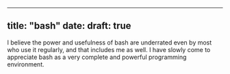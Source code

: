 
---
title: "bash"
date: 
draft: true
---


I believe the power and usefulness of bash are underrated even by most who use it regularly, and that includes me as well. I have slowly come to appreciate bash as a very complete and powerful programming environment.

